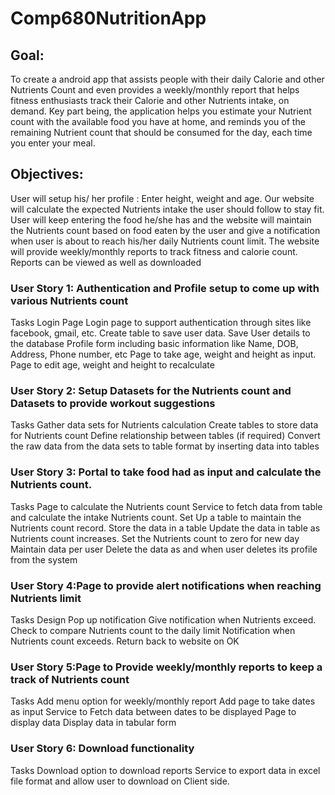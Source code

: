 # Comp680NutritionApp
## Goal:
To create a android app that assists people with their daily Calorie and other Nutrients Count and even provides a weekly/monthly report that helps fitness enthusiasts track their Calorie and other Nutrients intake, on demand.
Key part being, the application helps you estimate your Nutrient count with the available food you have at home, and reminds you of the remaining Nutrient count that should be consumed for the day, each time you enter your meal.

## Objectives:
User will setup his/ her profile : Enter height, weight and age. Our website will calculate the expected Nutrients intake the user should follow to stay fit.
User will keep entering the food he/she has and the website will maintain the Nutrients count based on food eaten by the user and give a notification when user is about to reach his/her daily Nutrients count limit.
The website will provide weekly/monthly reports to track fitness and calorie count.
Reports can be viewed as well as downloaded

### User Story 1: Authentication and Profile setup to come up with various Nutrients count
Tasks
Login Page
Login page to support authentication through sites like facebook, gmail, etc.
Create table to save user data.
Save User details to the database
Profile form including basic information like Name, DOB, Address, Phone number, etc
Page to take age, weight and height as input.
Page to edit age, weight and height to recalculate

### User Story 2: Setup Datasets for the Nutrients count and Datasets to provide workout suggestions
Tasks
Gather data sets for Nutrients calculation
Create tables to store data for Nutrients count
Define relationship between tables (if required)
Convert the raw data from the data sets to table format by inserting data into tables

### User Story 3: Portal to take food had as input and calculate the Nutrients count.
Tasks
Page to calculate the Nutrients count
Service to fetch data from table and calculate the intake Nutrients count.
Set Up a table to maintain the Nutrients count record.
Store the data in a table
Update the data in table as Nutrients count increases.
Set the Nutrients count to zero for new day
Maintain data per user
Delete the data as and when user deletes its profile from the system

### User Story 4:Page to provide alert notifications when reaching Nutrients limit
Tasks
Design Pop up notification
Give notification when Nutrients exceed.
Check to compare Nutrients count to the daily limit 
Notification when Nutrients count exceeds.
Return back to website on OK

### User Story 5:Page to Provide weekly/monthly reports to keep a track of Nutrients count
Tasks
Add menu option for weekly/monthly report
Add page to take dates as input 
Service to Fetch data between dates to be displayed
Page to display data
Display data in tabular form

### User Story 6: Download functionality
Tasks
Download option to download reports
Service to export data in excel file format and allow user to download on Client side.

